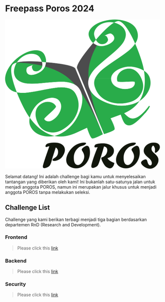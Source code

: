 # Freepass Poros 2024
![logo](https://raw.githubusercontent.com/porosub/freepass-challenge-2024/main/Logo%20POROS.png)

Selamat datang! Ini adalah challenge bagi kamu untuk menyelesaikan tantangan yang diberikan oleh kami! Ini bukanlah satu-satunya jalan untuk menjadi anggota POROS, namun ini merupakan jalur khusus untuk menjadi anggota POROS tanpa melakukan seleksi.

## Challenge List
Challenge yang kami berikan terbagi menjadi tiga bagian berdasarkan departemen RnD (Research and Development).

### Frontend
> Please click this [link](https://github.com/LeonardTarigan/poros-fe-freepass-2024)

### Backend
> Please click this [link](https://github.com/porosub/freepass-backend-2024)

### Security
> Please click this [link](https://github.com/idhamma/Poros-Freepass-Security)

